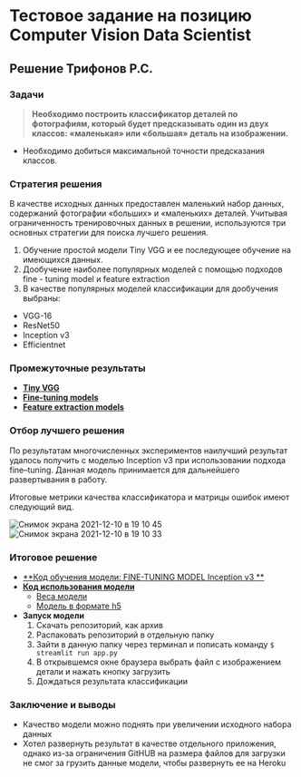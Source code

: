 # Тестовое задание на позицию Computer Vision Data Scientist
## Решение Трифонов Р.С.

### Задачи 

> **Необходимо построить классификатор деталей по фотографиям, который будет предсказывать один из двух классов: «маленькая» или «большая» деталь на изображении.**

- Необходимо добиться максимальной точности предсказания классов.

### Стратегия решения 

В качестве исходных данных предоставлен маленький набор данных, содержаний фотографии «больших» и «маленьких» деталей.  Учитывая ограниченность тренировочных данных в решении, используются три основных стратегии для поиска лучшего решения. 

1. Обучение простой модели Tiny VGG  и ее последующее обучение на имеющихся данных. 
2.  Дообучение наиболее популярных моделей с помощью подходов fine - tuning model и feature extraction
3.  В качестве популярных моделей классификации для дообучения выбраны: 
  - VGG-16
  - ResNet50
  - Inception v3
  - Efficientnet


### Промежуточные результаты

- [**Tiny VGG**](https://github.com/rttrif/Test_task_computer_vision/blob/main/Part_classifier_Tiny_VGG.ipynb)
- [**Fine-tuning models**](https://github.com/rttrif/Test_task_computer_vision/blob/main/Part_classifier_FT.ipynb)
- [**Feature extraction models**](https://github.com/rttrif/Test_task_computer_vision/blob/main/Part_classifier_FE.ipynb)


### Отбор лучшего решения 

По результатам многочисленных экспериментов наилучший результат удалось получить с моделью   Inception v3 при использовании подхода fine–tuning. Данная модель принимается для дальнейшего развертывания в работу.

Итоговые метрики качества классификатора и матрицы ошибок имеют следующий вид. 

![Снимок экрана 2021-12-10 в 19 10 45](https://user-images.githubusercontent.com/55245756/145556947-c97fa12a-3177-40d4-b9c9-de9550d8040f.png)
![Снимок экрана 2021-12-10 в 19 10 33](https://user-images.githubusercontent.com/55245756/145556968-4c047bd6-9eca-4ba5-ba79-a3f4c17ac799.png)


### Итоговое решение

- [**Код обучения модели: FINE-TUNING MODEL Inception v3 **](https://github.com/rttrif/Test_task_computer_vision/blob/main/Part_classifier_FT.ipynb)
- [**Код использования модели**](https://github.com/rttrif/Test_task_computer_vision/blob/main/app.py)
  - [Веса модели](https://drive.google.com/drive/folders/1-PjAp2RSkyMdqESb2t8pmVCTGGdggc-I?usp=sharing)
  - [Модель в формате h5](https://drive.google.com/file/d/1-pUQ2MmUWbl8FaclvJx7QnB75gLvyn3I/view?usp=sharing)
- **Запуск модели**
  1. Скачать репозиторий, как архив 
  2. Распаковать репозиторий в отдельную папку 
  3. Зайти в данную папку через терминал  и пописать команду `$ streamlit run app.py`
  4. В открывшемся окне браузера выбрать файл с изображением детали и нажать кнопку загрузить 
  5. Дождаться результата классификации 


### Заключение и выводы 
- Качество модели можно поднять при увеличении исходного набора данных 
- Хотел развернуть результат в качестве отдельного приложения, однако из-за ограничения GitHUB  на размера файлов для загрузки не смог за грузить данные модели, чтобы развернуть ее на Heroku


